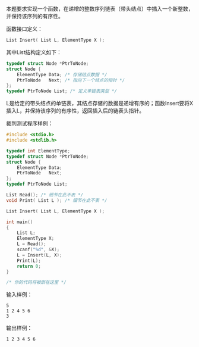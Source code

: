 本题要求实现一个函数，在递增的整数序列链表（带头结点）中插入一个新整数，并保持该序列的有序性。

函数接口定义：
```c
List Insert( List L, ElementType X );
```
其中List结构定义如下：
```c
typedef struct Node *PtrToNode;
struct Node {
    ElementType Data; /* 存储结点数据 */
    PtrToNode   Next; /* 指向下一个结点的指针 */
};
typedef PtrToNode List; /* 定义单链表类型 */
```
L是给定的带头结点的单链表，其结点存储的数据是递增有序的；函数Insert要将X插入L，并保持该序列的有序性，返回插入后的链表头指针。

裁判测试程序样例：
```c
#include <stdio.h>
#include <stdlib.h>

typedef int ElementType;
typedef struct Node *PtrToNode;
struct Node {
    ElementType Data;
    PtrToNode   Next;
};
typedef PtrToNode List;

List Read(); /* 细节在此不表 */
void Print( List L ); /* 细节在此不表 */

List Insert( List L, ElementType X );

int main()
{
    List L;
    ElementType X;
    L = Read();
    scanf("%d", &X);
    L = Insert(L, X);
    Print(L);
    return 0;
}

/* 你的代码将被嵌在这里 */
```
输入样例：
```
5
1 2 4 5 6
3
```
输出样例：
```
1 2 3 4 5 6
```